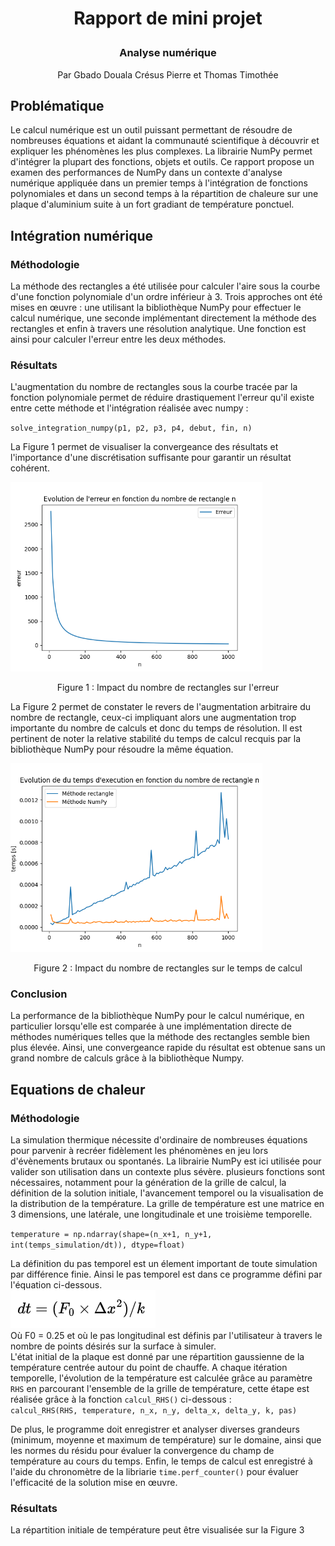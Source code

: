 # **<p style="text-align: center;">Rapport de mini projet</p>**
### <p style="text-align: center;">Analyse numérique</p>
<p style="text-align: center;">Par Gbado Douala Crésus Pierre et Thomas Timothée</p>

## Problématique
Le calcul numérique est un outil puissant permettant de résoudre de nombreuses équations et aidant la communauté scientifique à
découvrir et expliquer les phénomènes les plus complexes. La librairie NumPy permet d'intégrer la plupart des fonctions,
objets et outils. Ce rapport propose un examen des performances de NumPy dans un contexte d'analyse numérique appliquée
dans un premier temps à l'intégration de fonctions polynomiales et dans un second temps à la répartition de chaleure sur une
plaque d'aluminium suite à un fort gradiant de température ponctuel.

## Intégration numérique
### Méthodologie
La méthode des rectangles a été utilisée pour calculer l'aire sous la courbe d'une fonction polynomiale d'un ordre inférieur à 3.
Trois approches ont été mises en œuvre : une utilisant la bibliothèque NumPy pour effectuer le calcul numérique, une seconde
implémentant directement la méthode des rectangles et enfin à travers une résolution analytique. Une fonction est ainsi pour 
calculer l'erreur entre les deux méthodes.

### Résultats
L'augmentation du nombre de rectangles sous la courbe tracée par la fonction polynomiale permet de réduire drastiquement 
l'erreur qu'il existe entre cette méthode et l'intégration réalisée avec numpy :  

``solve_integration_numpy(p1, p2, p3, p4, debut, fin, n)`` 

La Figure 1 permet  de visualiser la convergeance des résultats et l'importance d'une discrétisation suffisante pour garantir un résultat cohérent.

<img src="Figure_erreur.png" alt="descriptive text" style=" max-width: 80%; height: auto;" />
<p style="text-align: center;">Figure 1 : Impact du nombre de rectangles sur l'erreur</p>

La Figure 2 permet de constater le revers de l'augmentation arbitraire du nombre de rectangle, ceux-ci impliquant alors une augmentation
trop importante du nombre de calculs et donc du temps de résolution. Il est pertinent de noter la relative stabilité du
temps de calcul recquis par la bibliothèque NumPy pour résoudre la même équation.


<img src="Figure_temps_execution.png" alt="descriptive text" style=" max-width: 80%; height: auto;" />
<p style="text-align: center;">Figure 2 : Impact du nombre de rectangles sur le temps de calcul</p>

### Conclusion
La performance de la bibliothèque NumPy pour le calcul numérique, en particulier lorsqu'elle est comparée à une 
implémentation directe de méthodes numériques telles que la méthode des rectangles semble bien plus élevée. Ainsi, une convergeance
rapide du résultat est obtenue sans un grand nombre de calculs grâce à la bibliothèque Numpy.  

## Equations de chaleur
### Méthodologie
La simulation thermique nécessite d'ordinaire de nombreuses équations pour parvenir à recréer fidèlement les phénomènes en jeu
lors d'évènements brutaux ou spontanés. La librairie NumPy est ici utilisée pour valider son utilisation dans un contexte plus sévère.
plusieurs fonctions sont nécessaires, notamment pour la génération de la grille de calcul, la définition de la solution initiale,
 l'avancement temporel ou la visualisation de la distribution de la température. La grille de température est une matrice en 3 dimensions,
une latérale, une longitudinale et une troisième temporelle.  

``temperature = np.ndarray(shape=(n_x+1, n_y+1, int(temps_simulation/dt)), dtype=float)``  

La définition du pas temporel est un élement important de toute simulation par différence finie. Ainsi le pas temporel est
dans ce programme défini par l'équation ci-dessous.  
<img src="equation.png" alt="descriptive text" style=" max-width: 60%; height: auto;" />  
Où F0 = 0.25 et où le pas longitudinal est définis par l'utilisateur à travers le nombre de points désirés sur la surface à simuler.  
L'état initial de la plaque est donné par une répartition gaussienne de la température centrée autour du point de chauffe.
A chaque itération temporelle, l'évolution de la température est calculée grâce au paramètre ```RHS``` en parcourant l'ensemble de la 
grille de température, cette étape est réalisée grâce à la fonction ``calcul_RHS()`` ci-dessous :  
``calcul_RHS(RHS, temperature, n_x, n_y, delta_x, delta_y, k, pas)``

De plus, le programme doit enregistrer et analyser diverses grandeurs (minimum, moyenne et maximum de température) sur le
domaine, ainsi que les normes du résidu pour évaluer la convergence du champ de température au cours du temps. Enfin,
le temps de calcul est enregistré à l'aide du chronomètre de la libriarie ```time.perf_counter()``` pour évaluer 
l'efficacité de la solution mise en œuvre.

### Résultats
La répartition initiale de température peut être visualisée sur la Figure 3

